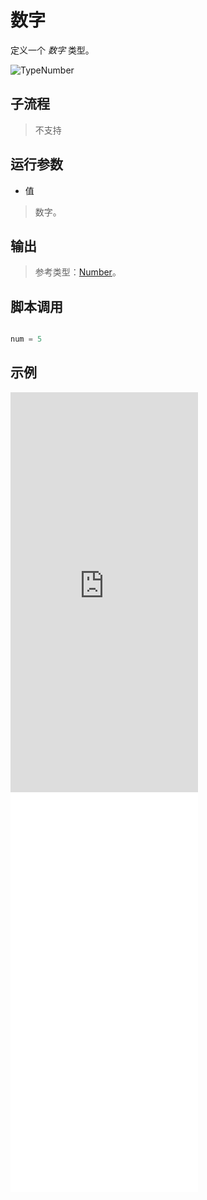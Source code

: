 # 数字 
定义一个 *数字* 类型。


![TypeNumber](./images/02.png ':size=90%')

## 子流程
> 不支持


## 运行参数

* 值
> 数字。

## 输出

> 参考类型：[Number](./types/Number.md)。

## 脚本调用

```python

num = 5

```

## 示例

<iframe type="text/html" height="640px" src="https://www.youtube.com/embed/xo8CgkBAQIk" frameborder="0"></iframe>

<iframe src="//player.bilibili.com/player.html?bvid=BV1n4kwYHEZ6&page=1&autoplay=0" height='640px' scrolling="no" frameborder="no" framespacing="0" allowfullscreen="true"></iframe>